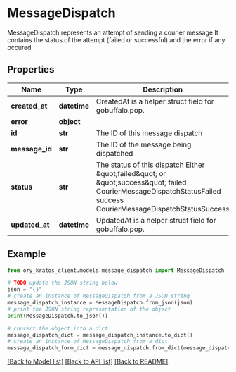 # MessageDispatch

MessageDispatch represents an attempt of sending a courier message It contains the status of the attempt (failed or successful) and the error if any occured

## Properties

Name | Type | Description | Notes
------------ | ------------- | ------------- | -------------
**created_at** | **datetime** | CreatedAt is a helper struct field for gobuffalo.pop. | 
**error** | **object** |  | [optional] 
**id** | **str** | The ID of this message dispatch | 
**message_id** | **str** | The ID of the message being dispatched | 
**status** | **str** | The status of this dispatch Either \&quot;failed\&quot; or \&quot;success\&quot; failed CourierMessageDispatchStatusFailed success CourierMessageDispatchStatusSuccess | 
**updated_at** | **datetime** | UpdatedAt is a helper struct field for gobuffalo.pop. | 

## Example

```python
from ory_kratos_client.models.message_dispatch import MessageDispatch

# TODO update the JSON string below
json = "{}"
# create an instance of MessageDispatch from a JSON string
message_dispatch_instance = MessageDispatch.from_json(json)
# print the JSON string representation of the object
print(MessageDispatch.to_json())

# convert the object into a dict
message_dispatch_dict = message_dispatch_instance.to_dict()
# create an instance of MessageDispatch from a dict
message_dispatch_form_dict = message_dispatch.from_dict(message_dispatch_dict)
```
[[Back to Model list]](../README.md#documentation-for-models) [[Back to API list]](../README.md#documentation-for-api-endpoints) [[Back to README]](../README.md)


